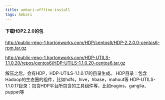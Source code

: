 ```yaml
---
title: ambari-offline-install
tags: Ambari
---
```


#### 下载HDP2.2.0的包

http://public-repo-1.hortonworks.com/HDP/centos6/HDP-2.2.0.0-centos6-rpm.tar.gz

http://public-repo-1.hortonworks.com/HDP-UTILS-1.1.0.20/repos/centos6/HDP-UTILS-1.1.0.20-centos6.tar.gz

解压之后，会有HDP，HDP-UTILS-1.1.0.17的目录生成。
HDP目录：包含Hadoop的生态圈的组件，比如hdfs，hive，hbase，mahout等
HDP-UTILS-1.1.0.17目录：包含HDP平台所包含的工具组件等，比如nagios，ganglia，puppet等



